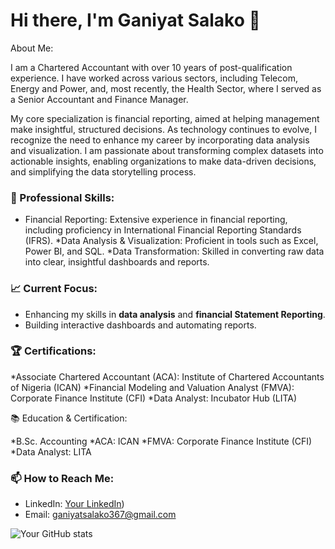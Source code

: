 

 # Hi there, I'm Ganiyat Salako 👋 
About Me:

I am a Chartered Accountant with over 10 years of post-qualification experience. I have worked across various sectors, including Telecom, Energy and Power, and, most recently, the Health Sector, where I served as a Senior Accountant and Finance Manager.

My core specialization is financial reporting, aimed at helping management make insightful, structured decisions. As technology continues to evolve, I recognize the need to enhance my career by incorporating data analysis and visualization. I am passionate about transforming complex datasets into actionable insights, enabling organizations to make data-driven decisions, and simplifying the data storytelling process.

### 💼 Professional Skills:

* Financial Reporting: Extensive experience in financial reporting, including proficiency in International Financial Reporting Standards (IFRS).
*Data Analysis & Visualization: Proficient in tools such as Excel, Power BI, and SQL.
*Data Transformation: Skilled in converting raw data into clear, insightful dashboards and reports.

### 📈 Current Focus:
- Enhancing my skills in **data analysis** and **financial Statement Reporting**.
- Building interactive dashboards and automating reports.


### 🏆 Certifications:

*Associate Chartered Accountant (ACA): Institute of Chartered Accountants of Nigeria (ICAN)
*Financial Modeling and Valuation Analyst (FMVA): Corporate Finance Institute (CFI)
*Data Analyst: Incubator Hub (LITA)

📚 Education & Certification:

*B.Sc. Accounting
*ACA: ICAN
*FMVA: Corporate Finance Institute (CFI)
*Data Analyst: LITA

### 📫 How to Reach Me:
- LinkedIn: [Your LinkedIn](https://www.linkedin.com/in/ganiyatsalako367?lipi=urn%3Ali%3Apage%3Ad_flagship3_profile_view_base_contact_details%3BrBu%2BfrTrTfqdxcdw6kUo9A%3D%3D))
- Email: ganiyatsalako367@gmail.com


![Your GitHub stats](https://github.com/SGaniyat)







